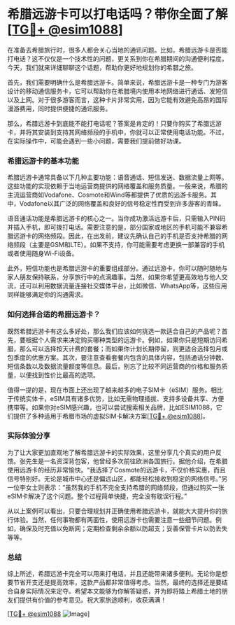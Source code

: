# 希腊远游卡可以打电话吗？带你全面了解[[TG💪+ @esim1088](https://t.me/s/esim1088)]

在准备去希腊旅行时，很多人都会关心当地的通讯问题。比如，希腊远游卡是否能打电话？这不仅仅是一个技术性的问题，更关系到你在希腊期间的沟通便利程度。今天，我们就来详细聊聊这个话题，帮助你更好地规划你的希腊之旅。

首先，我们需要明确什么是希腊远游卡。简单来说，希腊远游卡是一种专门为游客设计的移动通信服务卡，它可以帮助你在希腊境内使用本地网络进行通话、发短信以及上网。对于很多游客而言，这种卡片非常实用，因为它能有效避免高昂的国际漫游费用，同时提供便捷的通讯服务。

那么，希腊远游卡到底能不能打电话呢？答案是肯定的！只要你购买了希腊远游卡，并将其安装到支持其网络频段的手机中，你就可以正常使用电话功能。不过，在实际操作中，可能会遇到一些小问题，需要我们提前做好功课。

### 希腊远游卡的基本功能

希腊远游卡通常具备以下几种主要功能：语音通话、短信发送、数据流量上网等。这些功能的实现依赖于当地运营商提供的网络覆盖和服务质量。一般来说，希腊的主流运营商如Vodafone、Cosmote和Wind等都提供了优质的远游卡服务。其中，Vodafone以其广泛的网络覆盖和良好的信号稳定性而受到许多游客的青睐。

语音通话功能是希腊远游卡的核心之一。当你成功激活远游卡后，只需输入PIN码并插入手机，即可拨打电话。需要注意的是，部分国家或地区的手机可能不兼容希腊远游卡的网络频段。因此，在出发前，建议先确认自己的手机是否支持希腊的网络频段（主要是GSM和LTE）。如果不支持，你可能需要考虑更换一部兼容的手机或者使用随身Wi-Fi设备。

此外，短信功能也是希腊远游卡的重要组成部分。通过远游卡，你可以随时随地与家人朋友保持联系，分享旅行中的点滴趣事。当然，如果你希望更高效地与他人交流，还可以利用数据流量连接社交媒体平台，比如微信、WhatsApp等，这些应用同样能够满足你的沟通需求。

### 如何选择合适的希腊远游卡？

既然希腊远游卡有这么多好处，那么我们应该如何挑选一款适合自己的产品呢？首先，要根据个人需求来决定购买哪种类型的远游卡。例如，如果你只是短期访问希腊，那么可以选择按天计费的套餐；而如果你计划长期停留，则更适合选择包月或包季度的优惠方案。其次，要注意查看套餐内包含的具体内容，包括通话分钟数、短信条数以及数据流量额度等信息。最后，别忘了比较不同运营商的价格和服务质量，以便找到性价比最高的选项。

值得一提的是，现在市面上还出现了越来越多的电子SIM卡（eSIM）服务。相比于传统实体卡，eSIM具有诸多优势，比如无需物理插拔、支持多设备共享、方便携带等。如果你对eSIM感兴趣，也可以尝试搜索相关品牌，比如ESIM1088，它们提供了多种适用于希腊市场的虚拟SIM卡解决方案[[TG💪+ @esim1088](https://t.me/s/esim1088)]。

### 实际体验分享

为了让大家更加直观地了解希腊远游卡的实际效果，这里分享几个真实的用户反馈。张先生是一名资深背包客，他曾经多次前往欧洲各国旅行。据他介绍，在希腊使用远游卡的经历非常愉快。“我选择了Cosmote的远游卡，不仅价格实惠，而且信号特别好。无论是城市中心还是偏远山区，都能轻松接收到稳定的网络信号。”另一位李女士则表示：“虽然我的手机不完全支持希腊的网络频段，但通过购买一张eSIM卡解决了这个问题。整个过程简单快捷，完全没有耽误行程。”

从以上案例可以看出，只要合理规划并正确使用希腊远游卡，就能大大提升你的旅行体验。当然，任何事物都有两面性，使用远游卡也需要注意一些细节问题。例如，确保及时充值以免断网；定期检查剩余余额以防超支；妥善保管卡片以防丢失等等。

### 总结

综上所述，希腊远游卡完全可以用来打电话，并且还能带来诸多便利。无论你是想要节省开支还是提高效率，这款产品都非常值得考虑。当然，最终的选择还是要结合自身实际情况来定夺。希望本文能够为你解答疑惑，并为即将踏上希腊土地的朋友们提供有价值的参考意见。祝大家旅途顺利，收获满满！

[[TG💪+ @esim1088](https://t.me/s/esim1088) ![Image](https://i.postimg.cc/4NQfJmqS/Snipaste-2025-05-13-00-14-12.png)]